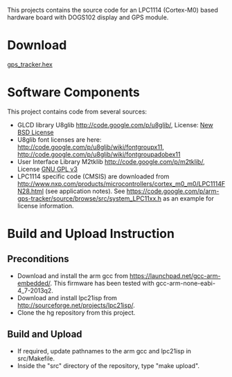 This projects contains the source code for an LPC1114 (Cortex-M0) based hardware board with DOGS102 display and GPS module.

# Download #
[gps\_tracker.hex](https://arm-gps-tracker.googlecode.com/hg/bin/gps_tracker.hex)

# Software Components #
This project contains code from several sources:
  * GLCD library U8glib http://code.google.com/p/u8glib/, License: [New BSD License](http://opensource.org/licenses/BSD-3-Clause)
  * U8glib font licenses are here: http://code.google.com/p/u8glib/wiki/fontgroupx11, http://code.google.com/p/u8glib/wiki/fontgroupadobex11
  * User Interface Library M2tklib http://code.google.com/p/m2tklib/, License [GNU GPL v3](http://www.gnu.org/licenses/gpl.html)
  * LPC1114 specific code (CMSIS) are downloaded from http://www.nxp.com/products/microcontrollers/cortex_m0_m0/LPC1114FN28.html (see application notes). See https://code.google.com/p/arm-gps-tracker/source/browse/src/system_LPC11xx.h as an example for license information.
# Build and Upload Instruction #
## Preconditions ##
  * Download and install the arm gcc from https://launchpad.net/gcc-arm-embedded/. This firmware has been tested with gcc-arm-none-eabi-4\_7-2013q2.
  * Download and install lpc21isp from http://sourceforge.net/projects/lpc21isp/.
  * Clone the hg repository from this project.
## Build and Upload ##
  * If required, update pathnames to the arm gcc and lpc21isp in src/Makefile.
  * Inside the "src" directory of the repository, type "make upload".

